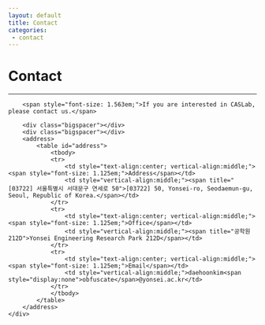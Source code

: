 ```yaml
---
layout: default
title: Contact
categories:
 - contact
---
```


<script type="text/javascript" src="//dapi.kakao.com/v2/maps/sdk.js?appkey=b39590003fae695d5cd234d45edf0e58"></script>

<div class="row">
    <div class="col-md-12">
        <h1>Contact</h1>
        <hr/>
    </div>
</div>

<div class="row">
    <div class="col-md-12">
        <div id="contact-map"></div>
        <div class="bigspacer"></div>
        <div class="bigspacer"></div>

        <span style="font-size: 1.563em;">If you are interested in CASLab, please contact us.</span>

        <div class="bigspacer"></div>
        <div class="bigspacer"></div>
        <address>
            <table id="address">
                <tbody>
                <tr>
                    <td style="text-align:center; vertical-align:middle;"><span style="font-size: 1.125em;">Address</span></td>
                    <td style="vertical-align:middle;"><span title="[03722] 서울특별시 서대문구 연세로 50">[03722] 50, Yonsei-ro, Seodaemun-gu, Seoul, Republic of Korea.</span></td>
                </tr>
                <tr>
                    <td style="text-align:center; vertical-align:middle;"><span style="font-size: 1.125em;">Office</span></td>
                    <td style="vertical-align:middle;"><span title="공학원 212D">Yonsei Engineering Research Park 212D</span></td>
                </tr>
                <tr>
                    <td style="text-align:center; vertical-align:middle;"><span style="font-size: 1.125em;">Email</span></td>
                    <td style="vertical-align:middle;">daehoonkim<span style="display:none">obfuscate</span>@yonsei.ac.kr</td>
                </tr>
                </tbody>
            </table>
        </address>
    </div>
</div>

<script>
    var container = document.getElementById('contact-map');
    var options = {
        center: new kakao.maps.LatLng(37.5608403, 126.9354738),
        level: 3
    };

    var map = new kakao.maps.Map(container, options);
    var markerPosition  = new kakao.maps.LatLng(37.5608403, 126.9354738); 

    var marker = new kakao.maps.Marker({
        position: markerPosition
    });

    marker.setMap(map);

</script>

